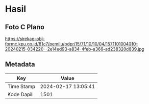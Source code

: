 # Hasil

## Foto C Plano

https://sirekap-obj-formc.kpu.go.id/81c7/pemilu/pdpr/15/71/10/10/04/1571101004010-20240215-034220--2e14ed93-a834-4feb-a366-ad238320d839.jpg


## Metadata

| Key        | Value               |
| ---------- | ------------------- |
| Time Stamp | 2024-02-17 13:05:41 |
| Kode Dapil | 1501                |



